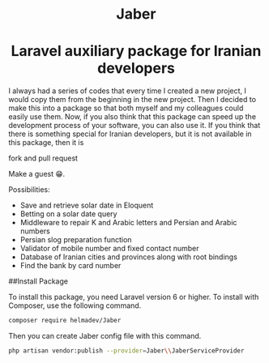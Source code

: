<h1 align="center"> Jaber </h1>
<h1 align="center"> Laravel auxiliary package for Iranian developers </h1>

I always had a series of codes that every time I created a new project, I would copy them from the beginning in the new project. Then I decided to make this into a package so that both myself and my colleagues could easily use them. Now, if you also think that this package can speed up the development process of your software, you can also use it. If you think that there is something special for Iranian developers, but it is not available in this package, then it is

fork and pull request

Make a guest 😁.

Possibilities:

* Save and retrieve solar date in Eloquent
* Betting on a solar date query
* Middleware to repair K and Arabic letters and Persian and Arabic numbers
* Persian slog preparation function
* Validator of mobile number and fixed contact number
* Database of Iranian cities and provinces along with root bindings
* Find the bank by card number

##Install Package

To install this package, you need Laravel version 6 or higher. To install with Composer, use the following command.

<div dir="ltr">

```bash
composer require helmadev/Jaber
```

</div>

Then you can create Jaber config file with this command.

<div dir="ltr">

```bash
php artisan vendor:publish --provider=Jaber\\JaberServiceProvider
```

</div>

